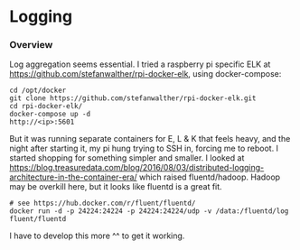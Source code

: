 # Logging

### Overview

Log aggregation seems essential.  I tried a raspberry pi specific ELK at https://github.com/stefanwalther/rpi-docker-elk, using docker-compose:

    cd /opt/docker 
    git clone https://github.com/stefanwalther/rpi-docker-elk.git
    cd rpi-docker-elk/
    docker-compose up -d
    http://<ip>:5601

But it was running separate containers for E, L & K that feels heavy, and the night after starting it, my pi hung trying to SSH in, forcing me to reboot.  I started shopping for something simpler and smaller.  I looked at https://blog.treasuredata.com/blog/2016/08/03/distributed-logging-architecture-in-the-container-era/ which raised fluentd/hadoop.  Hadoop may be overkill here, but it looks like fluentd is a great fit.

    # see https://hub.docker.com/r/fluent/fluentd/
    docker run -d -p 24224:24224 -p 24224:24224/udp -v /data:/fluentd/log fluent/fluentd

I have to develop this more ^^ to get it working.